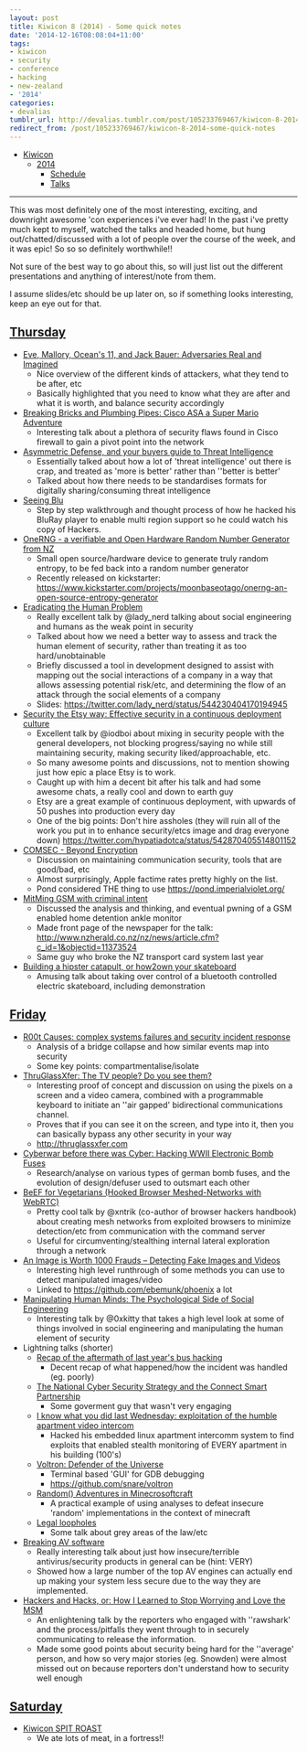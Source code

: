 ```yaml
---
layout: post
title: Kiwicon 8 (2014) - Some quick notes
date: '2014-12-16T08:08:04+11:00'
tags:
- kiwicon
- security
- conference
- hacking
- new-zealand
- '2014'
categories:
- devalias
tumblr_url: http://devalias.tumblr.com/post/105233769467/kiwicon-8-2014-some-quick-notes
redirect_from: /post/105233769467/kiwicon-8-2014-some-quick-notes
---
```

* [Kiwicon](https://kiwicon.org/)
  * [2014](http://2014.kiwicon.org/)
    * [Schedule](http://2014.kiwicon.org/the-con/schedule/)
    * [Talks](http://2014.kiwicon.org/the-con/talks/)

---

This was most definitely one of the most interesting, exciting, and downright awesome 'con experiences i've ever had! In the past i've pretty much kept to myself, watched the talks and headed home, but hung out/chatted/discussed with a lot of people over the course of the week, and it was epic! So so so definitely worthwhile!!

Not sure of the best way to go about this, so will just list out the different presentations and anything of interest/note from them.

I assume slides/etc should be up later on, so if something looks interesting, keep an eye out for that.

## [Thursday](http://2014.kiwicon.org/the-con/schedule/#Thursday11December)

* [Eve, Mallory, Ocean's 11, and Jack Bauer: Adversaries Real and Imagined](https://kiwicon.org/the-con/talks/#e146)
  * Nice overview of the different kinds of attackers, what they tend to be after, etc
  * Basically highlighted that you need to know what they are after and what it is worth, and balance security accordingly
* [Breaking Bricks and Plumbing Pipes: Cisco ASA a Super Mario Adventure](http://2014.kiwicon.org/the-con/talks/#e149)
  * Interesting talk about a plethora of security flaws found in Cisco firewall to gain a pivot point into the network
* [Asymmetric Defense, and your buyers guide to Threat Intelligence](http://2014.kiwicon.org/the-con/talks/#e150)
  * Essentially talked about how a lot of 'threat intelligence' out there is crap, and treated as 'more is better' rather than ''better is better'
  * Talked about how there needs to be standardises formats for digitally sharing/consuming threat intelligence
* [Seeing Blu](http://2014.kiwicon.org/the-con/talks/#e151)
  * Step by step walkthrough and thought process of how he hacked his BluRay player to enable multi region support so he could watch his copy of Hackers.
* [OneRNG - a verifiable and Open Hardware Random Number Generator from NZ](http://2014.kiwicon.org/the-con/talks/#e152)
  * Small open source/hardware device to generate truly random entropy, to be fed back into a random number generator
  * Recently released on kickstarter: https://www.kickstarter.com/projects/moonbaseotago/onerng-an-open-source-entropy-generator
* [Eradicating the Human Problem](http://2014.kiwicon.org/the-con/talks/#e147)
  * Really excellent talk by @lady_nerd talking about social engineering and humans as the weak point in security
  * Talked about how we need a better way to assess and track the human element of security, rather than treating it as too hard/unobtainable
  * Briefly discussed a tool in development designed to assist with mapping out the social interactions of a company in a way that allows assessing potential risk/etc, and determining the flow of an attack through the social elements of a company
  * Slides: https://twitter.com/lady_nerd/status/544230404170194945
* [Security the Etsy way: Effective security in a continuous deployment culture](http://2014.kiwicon.org/the-con/talks/#e142)
  * Excellent talk by @iodboi about mixing in security people with the general developers, not blocking progress/saying no while still maintaining security, making security liked/approachable, etc.
  * So many awesome points and discussions, not to mention showing just how epic a place Etsy is to work.
  * Caught up with him a decent bit after his talk and had some awesome chats, a really cool and down to earth guy
  * Etsy are a great example of continuous deployment, with upwards of 50 pushes into production every day
  * One of the big points: Don't hire assholes (they will ruin all of the work you put in to enhance security/etcs image and drag everyone down) https://twitter.com/hypatiadotca/status/542870405514801152
* [COMSEC - Beyond Encryption](http://2014.kiwicon.org/the-con/talks/#e153)
  * Discussion on maintaining communication security, tools that are good/bad, etc
  * Almost surprisingly, Apple factime rates pretty highly on the list.
  * Pond considered THE thing to use https://pond.imperialviolet.org/
* [MitMing GSM with criminal intent](http://2014.kiwicon.org/the-con/talks/#e154)
  * Discussed the analysis and thinking, and eventual pwning of a GSM enabled home detention ankle monitor
  * Made front page of the newspaper for the talk: http://www.nzherald.co.nz/nz/news/article.cfm?c_id=1&objectid=11373524
  * Same guy who broke the NZ transport card system last year
* [Building a hipster catapult, or how2own your skateboard](http://2014.kiwicon.org/the-con/talks/#e143)
  * Amusing talk about taking over control of a bluetooth controlled electric skateboard, including demonstration

## [Friday](http://2014.kiwicon.org/the-con/schedule/#Friday12December)

* [R00t Causes: complex systems failures and security incident response](http://2014.kiwicon.org/the-con/talks/#e167)
  * Analysis of a bridge collapse and how similar events map into security
  * Some key points: compartmentalise/isolate
* [ThruGlassXfer: The TV people? Do you see them?](http://2014.kiwicon.org/the-con/talks/#e156)
  * Interesting proof of concept and discussion on using the pixels on a screen and a video camera, combined with a programmable keyboard to initiate an ''air gapped' bidirectional communications channel.
  * Proves that if you can see it on the screen, and type into it, then you can basically bypass any other security in your way
  * http://thruglassxfer.com
* [Cyberwar before there was Cyber: Hacking WWII Electronic Bomb Fuses](http://2014.kiwicon.org/the-con/talks/#e144)
  * Research/analyse on various types of german bomb fuses, and the evolution of design/defuser used to outsmart each other
* [BeEF for Vegetarians (Hooked Browser Meshed-Networks with WebRTC)](http://2014.kiwicon.org/the-con/talks/#e157)
  * Pretty cool talk by @xntrik (co-author of browser hackers handbook) about creating mesh networks from exploited browsers to minimize detection/etc from communication with the command server
  * Useful for circumventing/stealthing internal lateral exploration through a network
* [An Image is Worth 1000 Frauds – Detecting Fake Images and Videos](http://2014.kiwicon.org/the-con/talks/#e158)
  * Interesting high level runthrough of some methods you can use to detect manipulated images/video
  * Linked to https://github.com/ebemunk/phoenix a lot
* [Manipulating Human Minds: The Psychological Side of Social Engineering](http://2014.kiwicon.org/the-con/talks/#e159)
  * Interesting talk by @0xkitty that takes a high level look at some of things involved in social engineering and manipulating the human element of security
* Lightning talks (shorter)
  * [Recap of the aftermath of last year's bus hacking](http://2014.kiwicon.org/the-con/talks/#e160)
    * Decent recap of what happened/how the incident was handled (eg. poorly)
  * [The National Cyber Security Strategy and the Connect Smart Partnership](http://2014.kiwicon.org/the-con/talks/#e161)
    * Some goverment guy that wasn't very engaging
  * [I know what you did last Wednesday: exploitation of the humble apartment video intercom](http://2014.kiwicon.org/the-con/talks/#e162)
    * Hacked his embedded linux apartment intercomm system to find exploits that enabled stealth monitoring of EVERY apartment in his building (100's)
  * [Voltron: Defender of the Universe](http://2014.kiwicon.org/the-con/talks/#e163)
    * Terminal based 'GUI' for GDB debugging
    * https://github.com/snare/voltron
  * [Random() Adventures in Minecrosoftcraft](http://2014.kiwicon.org/the-con/talks/#e145)
  	* A practical example of using analyses to defeat insecure 'random' implementations in the context of minecraft
  * [Legal loopholes](http://2014.kiwicon.org/the-con/talks/#e164)
  	* Some talk about grey areas of the law/etc
* [Breaking AV software](http://2014.kiwicon.org/the-con/talks/#e165)
  * Really interesting talk about just how insecure/terrible antivirus/security products in general can be (hint: VERY)
  * Showed how a large number of the top AV engines can actually end up making your system less secure due to the way they are implemented.
* [Hackers and Hacks, or: How I Learned to Stop Worrying and Love the MSM](http://2014.kiwicon.org/the-con/talks/#e166)
  * An enlightening talk by the reporters who engaged with ''rawshark' and the process/pitfalls they went through to in securely communicating to release the information.
  * Made some good points about security being hard for the ''average' person, and how so very major stories (eg. Snowden) were almost missed out on because reporters don't understand how to security well enough

## [Saturday](http://2014.kiwicon.org/the-con/schedule/#Saturday13December)

* [Kiwicon SPIT ROAST](http://2014.kiwicon.org/the-con/events/#e148)
  * We ate lots of meat, in a fortress!!
